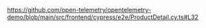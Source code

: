 https://github.com/open-telemetry/opentelemetry-demo/blob/main/src/frontend/cypress/e2e/ProductDetail.cy.ts#L32

